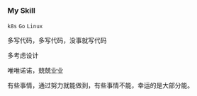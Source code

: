 

### My Skill

`k8s` `Go`  `Linux`

多写代码，多写代码，没事就写代码

多考虑设计

唯唯诺诺，兢兢业业

有些事情，通过努力就能做到，有些事情不能，幸运的是大部分能。